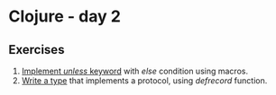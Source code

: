 # Clojure - day 2

## Exercises
1. [Implement *unless* keyword](./unless.clj) with *else* condition using macros.
2. [Write a type](./) that implements a protocol, using *defrecord* function.